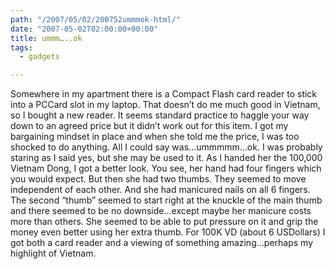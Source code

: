 ```yaml
---
path: "/2007/05/02/200752ummmok-html/" 
date: "2007-05-02T02:00:00+00:00" 
title: ummm…..ok
tags:
  - gadgets

---
```

Somewhere in my apartment there is a Compact Flash card reader to stick into a PCCard slot in my laptop. That doesn&#8217;t do me much good in Vietnam, so I bought a new reader. It seems standard practice to haggle your way down to an agreed price but it didn&#8217;t work out for this item. I got my bargaining mindset in place and when she told me the price, I was too shocked to do anything. All I could say was&#8230;ummmmm&#8230;ok. I was probably staring as I said yes, but she may be used to it. As I handed her the 100,000 Vietnam Dong, I got a better look. You see, her hand had four fingers which you would expect. But then she had two thumbs. They seemed to move independent of each other. And she had manicured nails on all 6 fingers. The second &#8220;thumb&#8221; seemed to start right at the knuckle of the main thumb and there seemed to be no downside&#8230;except maybe her manicure costs more than others. She seemed to be able to put pressure on it and grip the money even better using her extra thumb. For 100K VD (about 6 USDollars) I got both a card reader and a viewing of something amazing&#8230;perhaps my highlight of Vietnam.
